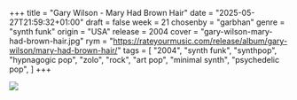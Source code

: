 +++
title = "Gary Wilson - Mary Had Brown Hair"
date = "2025-05-27T21:59:32+01:00"
draft = false
week = 21
chosenby = "garbhan"
genre = "synth funk"
origin = "USA"
release = 2004
cover = "gary-wilson-mary-had-brown-hair.jpg"
rym = "https://rateyourmusic.com/release/album/gary-wilson/mary-had-brown-hair/"
tags = [
    "2004",
    "synth funk",
    "synthpop",
    "hypnagogic pop",
    "zolo",
    "rock",
    "art pop",
    "minimal synth",
    "psychedelic pop",
]
+++

![](../../images/covers/gary-wilson-mary-had-brown-hair.jpg)

